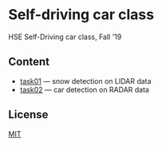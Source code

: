 # Self-driving car class
HSE Self-Driving car class, Fall '19

## Content
* [task01](snow.ipynb) — snow detection on LIDAR data
* [task02](radar.ipynb) — car detection on RADAR data

## License

[MIT](LICENSE)

